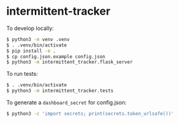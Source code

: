 intermittent-tracker
====================

To develop locally:

```sh
$ python3 -m venv .venv
$ . .venv/bin/activate
$ pip install -e .
$ cp config.json.example config.json
$ python3 -m intermittent_tracker.flask_server
```

To run tests:

```sh
$ . .venv/bin/activate
$ python3 -m intermittent_tracker.tests
```

To generate a `dashboard_secret` for config.json:

```sh
$ python3 -c 'import secrets; print(secrets.token_urlsafe())'
```
